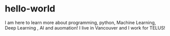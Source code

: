 # hello-world
I am here to learn more about programming, python, Machine Learning, Deep Learning , AI and auomation!
I live in Vancouver and I work for TELUS!
